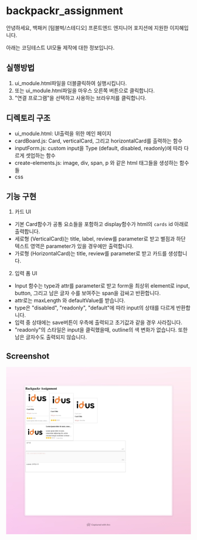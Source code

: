 # backpackr_assignment

안녕하세요, 백패커 [텀블벅/스테디오] 프론트엔드 엔지니어 포지션에 지원한 이지혜입니다.

아래는 코딩테스트 UI모듈 제작에 대한 정보입니다.

## 실행방법

1. ui_module.html파일을 더블클릭하여 실행시킵니다.
2. 또는 ui_module.html파일을 마우스 오른쪽 버튼으로 클릭합니다.
3. "연결 프로그램"을 선택하고 사용하는 브라우저를 클릭합니다.

## 디렉토리 구조

- ui_module.html: UI출력을 위한 메인 페이지
- cardBoard.js: Card, verticalCard, 그리고 horizontalCard를 출력하는 함수
- inputForm.js: custom input을 Type (default, disabled, readonly)에 따라 다르게 셋업하는 함수
- create-elements.js: image, div, span, p 와 같은 html 태그들을 생성하는 함수들
- css

## 기능 구현

1. 카드 UI

- 기본 Card함수가 공통 요소들을 포함하고 display함수가 html의 `cards` id 아래로 출력합니다.
- 세로형 (VerticalCard)는 title, label, review를 parameter로 받고 별점과 하단 텍스트 영역은 parameter가 있을 경우에만 출력합니다.
- 가로형 (HorizontalCard)는 title, review를 parameter로 받고 카드를 생성합니다.

2. 입력 폼 UI

- Input 함수는 type과 attr를 parameter로 받고 form을 최상위 element로 input, button, 그리고 남은 글자 수를 보여주는 span을 감싸고 반환합니다.
- attr로는 maxLength 와 defaultValue를 받습니다.
- type은 "disabled", "readonly", "default"에 따라 input의 상태를 다르게 반환합니다.
- 입력 중 상태에는 save버튼이 우측에 출력되고 초기값과 같을 경우 사라집니다.
- "readonly"의 스타일은 input을 클릭했을때, outline의 색 변화가 없습니다. 또한 남은 글자수도 출력되지 않습니다.

## Screenshot

![UI display screenshot](image.png)
